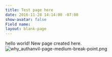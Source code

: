 ```yaml
---
title: Test page here
date: 2016-11-28 14:14:00 -07:00
show-avatar: false
Field name: 
layout: blank-page
---
```


hello world! New page created here.
![why_authanvil-page-medium-break-point.png](/uploads/why_authanvil-page-medium-break-point.png)